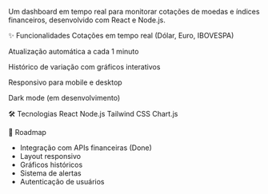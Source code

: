 Um dashboard em tempo real para monitorar cotações de moedas e índices financeiros, desenvolvido com React e Node.js.

✨ Funcionalidades
Cotações em tempo real (Dólar, Euro, IBOVESPA)

Atualização automática a cada 1 minuto

Histórico de variação com gráficos interativos

Responsivo para mobile e desktop

Dark mode (em desenvolvimento)

🛠 Tecnologias
React
Node.js
Tailwind CSS
Chart.js

📌 Roadmap
- Integração com APIs financeiras (Done)
- Layout responsivo
- Gráficos históricos
- Sistema de alertas
- Autenticação de usuários
